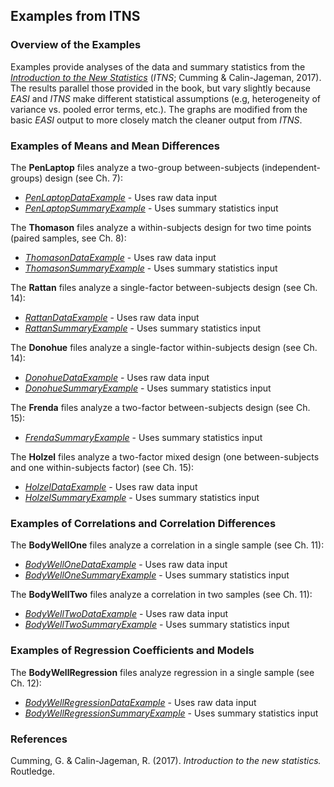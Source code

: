 ## Examples from ITNS

### Overview of the Examples

Examples provide analyses of the data and summary statistics from the *[Introduction to the New Statistics](https://thenewstatistics.com/itns/ "Introduction to the New Statistics")* (*ITNS*; Cumming & Calin-Jageman, 2017). The results parallel those provided in the book, but vary slightly because *EASI* and *ITNS* make different statistical assumptions (e.g, heterogeneity of variance vs. pooled error terms, etc.). The graphs are modified from the basic *EASI* output to more closely match the cleaner output from *ITNS*.

### Examples of Means and Mean Differences

The **PenLaptop** files analyze a two-group between-subjects (independent-groups) design (see Ch. 7):

- [*PenLaptopDataExample*](./PenLaptopDataExample.md) - Uses raw data input
- [*PenLaptopSummaryExample*](./PenLaptopSummaryExample.md) - Uses summary statistics input

The **Thomason** files analyze a within-subjects design for two time points (paired samples, see Ch. 8):

- [*ThomasonDataExample*](./ThomasonDataExample.md) - Uses raw data input
- [*ThomasonSummaryExample*](./ThomasonSummaryExample.md) - Uses summary statistics input

The **Rattan** files analyze a single-factor between-subjects design (see Ch. 14):

- [*RattanDataExample*](./RattanDataExample.md) - Uses raw data input
- [*RattanSummaryExample*](./RattanSummaryExample.md) - Uses summary statistics input

The **Donohue** files analyze a single-factor within-subjects design (see Ch. 14):

- [*DonohueDataExample*](./DonohueDataExample.md) - Uses raw data input
- [*DonohueSummaryExample*](./DonohueSummaryExample.md) - Uses summary statistics input

The **Frenda** files analyze a two-factor between-subjects design (see Ch. 15):

- [*FrendaSummaryExample*](./FrendaSummaryExample.md) - Uses summary statistics input

The **Holzel** files analyze a two-factor mixed design (one between-subjects and one within-subjects factor) (see Ch. 15):

- [*HolzelDataExample*](./HolzelDataExample.md) - Uses raw data input
- [*HolzelSummaryExample*](./HolzelSummaryExample.md) - Uses summary statistics input

### Examples of Correlations and Correlation Differences

The **BodyWellOne** files analyze a correlation in a single sample (see Ch. 11):

- [*BodyWellOneDataExample*](./BodyWellOneDataExample.md) - Uses raw data input
- [*BodyWellOneSummaryExample*](./BodyWellOneSummaryExample.md) - Uses summary statistics input

The **BodyWellTwo** files analyze a correlation in two samples (see Ch. 11):

- [*BodyWellTwoDataExample*](./BodyWellTwoDataExample.md) - Uses raw data input
- [*BodyWellTwoSummaryExample*](./BodyWellTwoSummaryExample.md) - Uses summary statistics input

### Examples of Regression Coefficients and Models

The **BodyWellRegression** files analyze regression in a single sample (see Ch. 12):

- [*BodyWellRegressionDataExample*](./BodyWellRegressionDataExample.md) - Uses raw data input
- [*BodyWellRegressionSummaryExample*](./BodyWellRegressionSummaryExample.md) - Uses summary statistics input

### References

Cumming, G. & Calin-Jageman, R. (2017). *Introduction to the new statistics.* Routledge.
